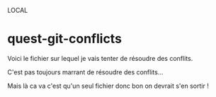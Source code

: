 
LOCAL

# quest-git-conflicts

Voici le fichier sur lequel je vais tenter de résoudre des conflits.

C'est pas toujours marrant de résoudre des conflits...

Mais là ca va c'est qu'un seul fichier donc bon on devrait s'en sortir !
